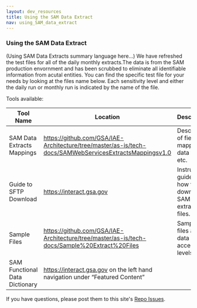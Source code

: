 ```yaml
---
layout: dev_resources
title: Using the SAM Data Extract
nav: using_SAM_data_extract
---
```

### Using the SAM Data Extract
(Using SAM Data Extracts summary language here...) We have refreshed the test files for all of the daily monthly extracts.The data is from the SAM production envornment and has been scrubbed to eliminate all identifiable information from acutal entities. You can find the specific test file for your needs by looking at the files name below. Each sensitivity level and either the daily run or monthly run is indicated by the name of the file.

Tools available:

| Tool Name | Location | Description |
|---|---|---|
| SAM Data Extracts Mappings | https://github.com/GSA/IAE-Architecture/tree/master/as-is/tech-docs/SAMWebServicesExtractsMappingsv1.0 | Description of field mappings, data types, etc. |
| Guide to SFTP Download | https://interact.gsa.gov | Instruction guide on how to download SAM extract files.|
| Sample Files | https://github.com/GSA/IAE-Architecture/tree/master/as-is/tech-docs/Sample%20Extract%20Files | Sample files at all data access levels |
| SAM Functional Data Dictionary | https://interact.gsa.gov on the left hand navigation under “Featured Content” |   |


If you have questions, please post them to this site's [Repo Issues](https://github.com/GSA/IAE-Architecture/issues).
